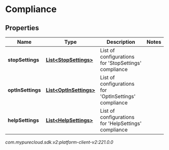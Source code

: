 # Compliance


## Properties

| Name | Type | Description | Notes |
| ------------ | ------------- | ------------- | ------------- |
| **stopSettings** | [**List&lt;StopSettings&gt;**](StopSettings) | List of configurations for 'StopSettings' compliance |  |
| **optInSettings** | [**List&lt;OptInSettings&gt;**](OptInSettings) | List of configurations for 'OptInSettings' compliance |  |
| **helpSettings** | [**List&lt;HelpSettings&gt;**](HelpSettings) | List of configurations for 'HelpSettings' compliance |  |




_com.mypurecloud.sdk.v2:platform-client-v2:221.0.0_
